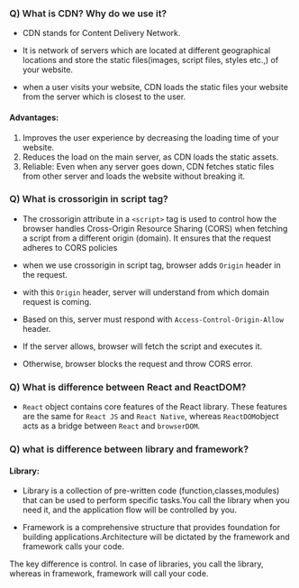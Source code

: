 <h3 style="font-weight:600">Q) What is CDN? Why do we use it?</h3>

- CDN stands for Content Delivery Network.

- It is network of servers which are located at different geographical locations and store the static files(images, script files, styles etc.,) of your website.

- when a user visits your website, CDN loads the static files your website from the server which is closest to the user.

#### Advantages:

1. Improves the user experience by decreasing the loading time of your website.
2. Reduces the load on the main server, as CDN loads the static assets.
3. Reliable: Even when any server goes down, CDN fetches static files from other server and loads the website without breaking it.

<h3 style="font-weight:600">Q) What is crossorigin in script tag?</h3>

- The crossorigin attribute in a `<script>` tag is used to control how the browser handles Cross-Origin Resource Sharing (CORS) when fetching a script from a different origin (domain). It ensures that the request adheres to CORS policies

- when we use crossorigin in script tag, browser adds `Origin` header in the request.
- with this `Origin` header, server will understand from which domain request is coming.
- Based on this, server must respond with `Access-Control-Origin-Allow` header.
- If the server allows, browser will fetch the script and executes it.
- Otherwise, browser blocks the request and throw CORS error.

<h3 style="font-weight:600">Q) What is difference between React and ReactDOM?</h3>

- `React` object contains core features of the React library. These features are the same for `React JS` and `React Native`, whereas `ReactDOM`object acts as a bridge between `React` and `browserDOM`.

<h3 style="font-weight:600">Q) what is difference between library and framework?</h3>

#### Library:

- Library is a collection of pre-written code (function,classes,modules) that can be used to perform specific tasks.You call the library when you need it, and the application flow will be controlled by you.

- Framework is a comprehensive structure that provides foundation for building applications.Architecture will be dictated by the framework and framework calls your code.

The key difference is control. In case of libraries, you call the library, whereas in framework, framework will call your code.
